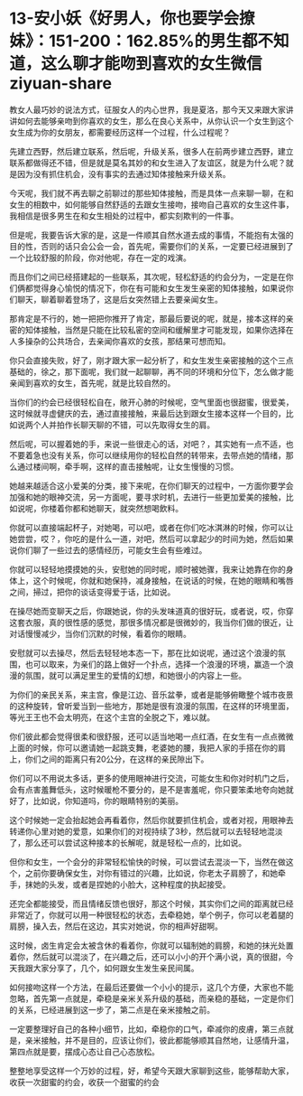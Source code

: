 # 13-安小妖《好男人，你也要学会撩妹》：151-200：162.85%的男生都不知道，这么聊才能吻到喜欢的女生微信 ziyuan-share

教女人最巧妙的说法方式，征服女人的内心世界，我是夏洛，那今天又来跟大家讲讲如何去能够亲吻到你喜欢的女生，那么在良心关系中，从你认识一个女生到这个女生成为你的女朋友，都需要经历这样一个过程，什么过程呢？

先建立西野，然后建立联系，然后呢，升级关系，很多人在前两步建立西野，建立联系都做得还不错，但是就是莫名其妙的和女生进入了友谊区，就是为什么呢？就是因为没有抓住机会，没有事实的去通过知体接触来升级关系。

今天呢，我们就不再去聊之前聊过的那些知体接触，而是具体一点来聊一聊，在和女生的相数中，如何能够自然舒适的去跟女生接吻，接吻自己喜欢的女生这件事，我相信是很多男生在和女生相处的过程中，都实刻欺判的一件事。

但是呢，我要告诉大家的是，这是一件顺其自然水道去成的事情，不能抱有太强的目的性，否则的话只会公会一会，首先呢，需要你们的关系，一定要已经进展到了一个比较舒服的阶段，你对他呢，存在一定的戏演。

而且你们之间已经搭建起的一些联系，其次呢，轻松舒适的约会分为，一定是在你们俩都觉得身心愉悦的情况下，你在有可能和女生发生亲密的知体接触，如果说你们聊天，聊着聊着登场了，这是后女突然错上去要亲闻女生。

那肯定是不行的，她一把把你推开了肯定，那最后要说的呢，就是，接本这样的亲密的知体接触，当然是只能在比较私密的空间和缓解里才可能发现，如果你选择在人多操杂的公共场合，去亲闻你喜欢的女孩，那结果可想而知。

你只会直接失败，好了，刚才跟大家一起分析了，和女生发生亲密接触的这个三点基础的，徐之，那下面呢，我们就一起聊聊，再不同的环境和分位下，怎么做才能亲闻到喜欢的女生，首先呢，就是比较自然的。

当你们的约会已经很轻松自在，敞开心肺的时候呢，空气里面也很甜蜜，很爱美，这时候就寻虚健庆的去，通过直接接触，来最后达到跟女生接本这样一个目的，比如说两个人并拍作长聊天聊的不错，可以先取得女生的肩。

然后呢，可以握着她的手，来说一些很走心的话，对吧？，其实她有一点不适，也不要着急也没有关系，你可以继续用你的轻松自然的转带来，去带点她的情绪，那么通过楼间啊，牵手啊，这样的直击接触呢，让女生慢慢的习惯。

她越来越适合这小爱美的分类，接下来呢，在你们聊天的过程中，一方面你要学会加强和她的眼神交流，另一方面呢，要寻求时机，去进行一些更加爱美的接触，比如说呢，你楼着你都和她聊天，就突然想喝飲料。

你就可以直接端起杯子，对她喝，可以吧，或者在你们吃冰淇淋的时候，你可以让她尝尝，哎？，你吃的是什么一道，对吧，然后可以拿起少的时间为她，然后如果说你们聊了一些过去的感情经历，可能女生会有些难过。

你就可以轻轻地摸摸她的头，安慰她的同时呢，顺时被她骤，我来让她靠在你的身体上，这个时候呢，你就和她保持，减身接触，在说话的时候，在她的眼睛和嘴唇之间，掃过，把你的谈话变得爱于话，比如说。

在操尽她而变聊天之后，你跟她说，你的头发味道真的很好玩，或者说，哎，你穿这套衣服，真的很性感的感觉，那很多情况都是很微妙的，我当你们做的很近，让对话慢慢减少，当你们沉默的时候，看着你的眼睛。

安慰就可以去操尽，然后去轻轻地本态一下，那在比如说呢，通过这个浪漫的氛围，也可以取来，为亲们的路上做好一个扑点，选择一个浪漫的环境，赢造一个浪漫的氛围，就可以满足里生的爱情的幻想，和她很小的内容上一些。

为你们的亲民关系，来主宫，像是江边、音乐盆拳，或者是能够俯瞰整个城市夜景的这种旋转，曾听爱当到一些地方，那她是很有浪漫的氛围，在这样的环境里面，等光王王也不会太明亮，在这个主宫的全脱之下，难以就。

你们彼此都会觉得很柔和很舒服，还可以适当地喝一点红酒，在女生有一点点微微上面的时候，你可以邀请她一起跳支舞，老婆她的腰，我把人家的手搭在你的肩上，你们之间的距离只有20公分，在这样的亲民隙出下。

你们可以不用说太多话，更多的使用眼神进行交流，可能女生和你对时机门之后，会有点害羞舞低头，这时候暖枪不要分的，是不是害羞呢，你只要笨柔地夸向她就好了，比如说，你知道吗，你的眼睛特别的美丽。

这个时候她一定会抬起她会再看着你，然后你就要抓住机会，或者对视，用眼神去转递你心里对她的爱意，如果你们的对视持续了3秒，然后就可以去轻轻地混淡了，那么还可以尝试这种接本的长解呢，就是轻松一点的，比如说。

但你和女生，一个会分的非常轻松愉快的时候，可以尝试去混淡一下，当然在做这个，之前你要确保女生，对你有错过的兴趣，比如说，你老太子肩膀了，和她牵手，抹她的头发，或者是捏她的小脸大，这种程度的执起接受。

还完全都能接受，而且情绪反馈也很好，那这个时候，其实你们之间的距离就已经非常近了，你就可以用一种很轻松的状态，去牵稳她，举个例子，你可以老着腿的肩膀，操入去，然后在这边，其实对她说，你的相声好甜啊。

这时候，卤生肯定会太被含休的看着你，你就可以辐制她的肩膀，和她的抹光处置着你，然后就可以混淡了，在兴趣之后，还可以小小的开个满小说，真的很甜，今天我跟大家分享了，几个，如何跟女生发生亲民间属。

如何接吻这样一个方法，在最后还要做一个小小的提示，这几个方便，大家也不能忽略，首先第一点就是，牵稳是亲米关系升级的基础，而亲稳的基础，一定是你们的关系，已经进展到这一步了，第二点是在亲米接触之前。

一定要整理好自己的各种小细节，比如，牵稳你的口气，牵减你的皮膚，第三点就是，亲米接触，并不是目的，应该让你们，彼此都能够顺其自然地，让感情升温，第四点就是要，摆成心态让自己心态放松。

整整地享受这样一个万妙的过程，好，希望今天跟大家聊到这些，能够帮助大家，收获一次甜蜜的约会，收获一个甜蜜的约会